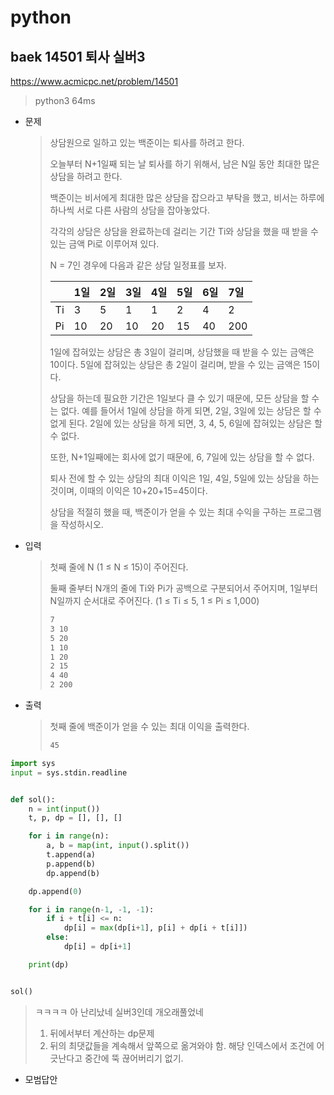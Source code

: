 # python

## baek 14501 퇴사 실버3

https://www.acmicpc.net/problem/14501

> python3 64ms



* 문제

  > 상담원으로 일하고 있는 백준이는 퇴사를 하려고 한다.
  >
  > 오늘부터 N+1일째 되는 날 퇴사를 하기 위해서, 남은 N일 동안 최대한 많은 상담을 하려고 한다.
  >
  > 백준이는 비서에게 최대한 많은 상담을 잡으라고 부탁을 했고, 비서는 하루에 하나씩 서로 다른 사람의 상담을 잡아놓았다.
  >
  > 각각의 상담은 상담을 완료하는데 걸리는 기간 Ti와 상담을 했을 때 받을 수 있는 금액 Pi로 이루어져 있다.
  >
  > N = 7인 경우에 다음과 같은 상담 일정표를 보자.
  >
  > |      | 1일  | 2일  | 3일  | 4일  | 5일  | 6일  | 7일  |
  > | :--- | :--- | :--- | :--- | :--- | :--- | :--- | :--- |
  > | Ti   | 3    | 5    | 1    | 1    | 2    | 4    | 2    |
  > | Pi   | 10   | 20   | 10   | 20   | 15   | 40   | 200  |
  >
  > 1일에 잡혀있는 상담은 총 3일이 걸리며, 상담했을 때 받을 수 있는 금액은 10이다. 5일에 잡혀있는 상담은 총 2일이 걸리며, 받을 수 있는 금액은 15이다.
  >
  > 상담을 하는데 필요한 기간은 1일보다 클 수 있기 때문에, 모든 상담을 할 수는 없다. 예를 들어서 1일에 상담을 하게 되면, 2일, 3일에 있는 상담은 할 수 없게 된다. 2일에 있는 상담을 하게 되면, 3, 4, 5, 6일에 잡혀있는 상담은 할 수 없다.
  >
  > 또한, N+1일째에는 회사에 없기 때문에, 6, 7일에 있는 상담을 할 수 없다.
  >
  > 퇴사 전에 할 수 있는 상담의 최대 이익은 1일, 4일, 5일에 있는 상담을 하는 것이며, 이때의 이익은 10+20+15=45이다.
  >
  > 상담을 적절히 했을 때, 백준이가 얻을 수 있는 최대 수익을 구하는 프로그램을 작성하시오.
  
* 입력

  > 첫째 줄에 N (1 ≤ N ≤ 15)이 주어진다.
  >
  > 둘째 줄부터 N개의 줄에 Ti와 Pi가 공백으로 구분되어서 주어지며, 1일부터 N일까지 순서대로 주어진다. (1 ≤ Ti ≤ 5, 1 ≤ Pi ≤ 1,000)
  >
  > ```bash
  > 7
  > 3 10
  > 5 20
  > 1 10
  > 1 20
  > 2 15
  > 4 40
  > 2 200
  > ```
  >
  
* 출력

  > 첫째 줄에 백준이가 얻을 수 있는 최대 이익을 출력한다.
  >
  > ```bash
  > 45
  > ```



```python
import sys
input = sys.stdin.readline


def sol():
    n = int(input())
    t, p, dp = [], [], []

    for i in range(n):
        a, b = map(int, input().split())
        t.append(a)
        p.append(b)
        dp.append(b)

    dp.append(0)

    for i in range(n-1, -1, -1):
        if i + t[i] <= n:
            dp[i] = max(dp[i+1], p[i] + dp[i + t[i]])
        else:
            dp[i] = dp[i+1]

    print(dp)


sol()
```

> ㅋㅋㅋㅋ 아 난리났네 실버3인데 개오래풀었네
>
> 1. 뒤에서부터 계산하는 dp문제
> 2. 뒤의 최댓값들을 계속해서 앞쪽으로 옮겨와야 함. 해당 인덱스에서 조건에 어긋난다고 중간에 뚝 끊어버리기 없기.



* 모범답안

  ```python
  
  ```
  
  > 

